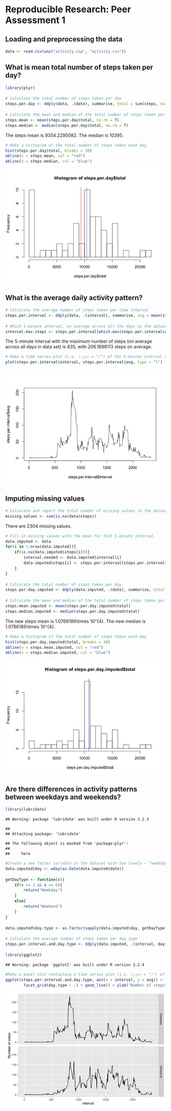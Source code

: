 # Reproducible Research: Peer Assessment 1


## Loading and preprocessing the data

```r
data <- read.csv(unz("activity.zip", "activity.csv"))
```

## What is mean total number of steps taken per day?

```r
library(plyr)

# Calculate the total number of steps taken per day
steps.per.day <- ddply(data, .(date), summarise, total = sum(steps, na.rm = T))

# Calculate the mean and median of the total number of steps taken per day
steps.mean <- mean(steps.per.day$total, na.rm = T)
steps.median <- median(steps.per.day$total, na.rm = T)
```

The steps mean is 9354.2295082. The median is 10395.

```r
# Make a histogram of the total number of steps taken each day
hist(steps.per.day$total, breaks = 30)
abline(v = steps.mean, col = "red")
abline(v = steps.median, col = "blue")
```

![](PA1_template_files/figure-html/unnamed-chunk-3-1.png)

## What is the average daily activity pattern?

```r
# Calculate the average number of steps taken per time interval
steps.per.interval <- ddply(data, .(interval), summarise, avg = mean(steps, na.rm = T))

# Which 5-minute interval, on average across all the days in the dataset, contains the maximum number of steps?
interval.max.steps <- steps.per.interval[which.max(steps.per.interval$avg),]
```

The 5-minute interval with the maximum number of steps (on average across all days in data set)
is 835, with 206.1698113 steps on average.


```r
# Make a time series plot (i.e. 𝚝𝚢𝚙𝚎 = "𝚕") of the 5-minute interval (x-axis) and the average number of steps taken, averaged across all days (y-axis)
plot(steps.per.interval$interval, steps.per.interval$avg, type = "l")
```

![](PA1_template_files/figure-html/unnamed-chunk-5-1.png)

## Imputing missing values

```r
# Calculate and report the total number of missing values in the dataset (i.e. the total number of rows with 𝙽𝙰s)
missing.values <- sum(is.na(data$steps))
```

There are 2304 missing values.


```r
# Fill-in missing values with the mean for that 5-minute interval.
data.imputed <- data
for(i in 1:nrow(data.imputed)){
    if(is.na(data.imputed$steps[i])){
        interval.needed <- data.imputed$interval[i]
        data.imputed$steps[i] <- steps.per.interval[steps.per.interval$interval == interval.needed, 2]
    }
}

# Calculate the total number of steps taken per day
steps.per.day.imputed <- ddply(data.imputed, .(date), summarise, total = sum(steps))

# Calculate the mean and median of the total number of steps taken per day
steps.mean.imputed <- mean(steps.per.day.imputed$total)
steps.median.imputed <- median(steps.per.day.imputed$total)
```

The new steps mean is 1.0766189\times 10^{4}. The new median is 1.0766189\times 10^{4}.


```r
# Make a histogram of the total number of steps taken each day
hist(steps.per.day.imputed$total, breaks = 30)
abline(v = steps.mean.imputed, col = "red")
abline(v = steps.median.imputed, col = "blue")
```

![](PA1_template_files/figure-html/unnamed-chunk-8-1.png)

## Are there differences in activity patterns between weekdays and weekends?

```r
library(lubridate)
```

```
## Warning: package 'lubridate' was built under R version 3.2.3
```

```
## 
## Attaching package: 'lubridate'
```

```
## The following object is masked from 'package:plyr':
## 
##     here
```

```r
#Create a new factor variable in the dataset with two levels – “weekday” and “weekend” indicating whether a given date is a weekday or weekend day.
data.imputed$day <- wday(as.Date(data.imputed$date))

getDayType <- function(x){
    if(x >= 2 && x <= 6){
        return("Weekday")
    }
    else{
        return("Weekend")
    }
}

data.imputed$day.type <- as.factor(sapply(data.imputed$day, getDayType))

# Calculate the average number of steps taken per day type
steps.per.interval.and.day.type <- ddply(data.imputed, .(interval, day.type), summarise, avg = mean(steps))

library(ggplot2)
```

```
## Warning: package 'ggplot2' was built under R version 3.2.4
```

```r
#Make a panel plot containing a time series plot (i.e. 𝚝𝚢𝚙𝚎 = "𝚕") of the 5-minute interval (x-axis) and the average number of steps taken, averaged across all weekday days or weekend days (y-axis). 
ggplot(steps.per.interval.and.day.type, aes(x = interval, y = avg)) + 
        facet_grid(day.type ~ .) + geom_line() + ylab("Number of steps")
```

![](PA1_template_files/figure-html/unnamed-chunk-9-1.png)
